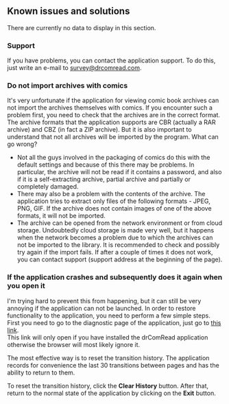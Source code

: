 ## Known issues and solutions

There are currently no data to display in this section.

### Support

If you have problems, you can contact the application support. To do this, just write an e-mail to [survey@drcomread.com](mailto:survey@drcomread.com).

### Do not import archives with comics

It's very unfortunate if the application for viewing comic book archives can not import the archives themselves with comics.
If you encounter such a problem first, you need to check that the archives are in the correct format.
The archive formats that the application supports are CBR (actually a RAR archive) and CBZ (in fact a ZIP archive). But it is also important to understand that not all archives will be imported by the program. What can go wrong?
* Not all the guys involved in the packaging of comics do this with the default settings and because of this there may be problems. In particular, the archive will not be read if it contains a password, and also if it is a self-extracting archive, partial archive and partially or completely damaged.
* There may also be a problem with the contents of the archive. The application tries to extract only files of the following formats - JPEG, PNG, GIF. If the archive does not contain images of one of the above formats, it will not be imported.
* The archive can be opened from the network environment or from cloud storage. Undoubtedly cloud storage is made very well, but it happens when the network becomes a problem due to which the archives can not be imported to the library. It is recommended to check and possibly try again if the import fails. If after a couple of times it does not work, you can contact support (support address at the beginning of the page).

### If the application crashes and subsequently does it again when you open it

I'm trying hard to prevent this from happening, but it can still be very annoying if the application can not be launched. In order to restore functionality to the application, you need to perform a few simple steps.
First you need to go to the diagnostic page of the application, just go to [this link](drcomread://diagnosticspage/).  
This link will only open if you have installed the drComRead application otherwise the browser will most likely ignore it.  

The most effective way is to reset the transition history. The application records for convenience the last 30 transitions between pages and has the ability to return to them.  

To reset the transition history, click the **Clear History** button. After that, return to the normal state of the application by clicking on the **Exit** button.
